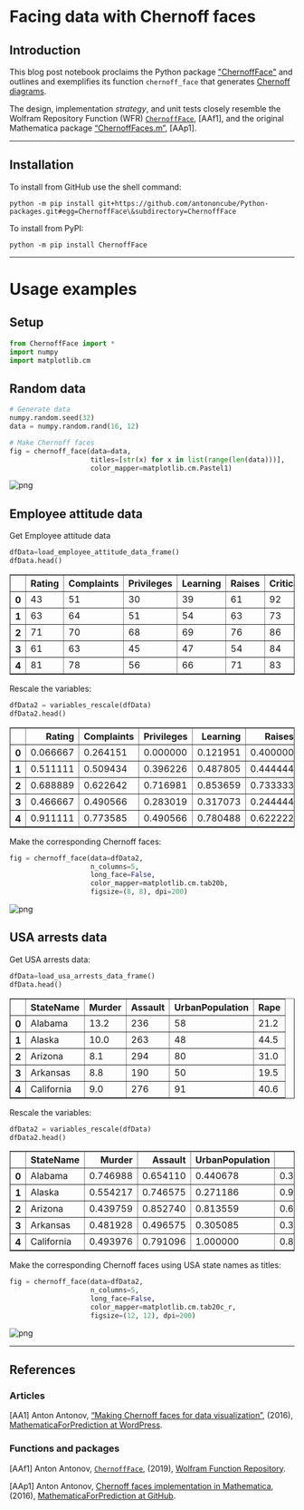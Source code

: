 # Facing data with Chernoff faces

## Introduction

This blog post notebook proclaims the Python package
["ChernoffFace"](https://pypi.org/project/ChernoffFace/)
and outlines and exemplifies its function `chernoff_face` that generates
[Chernoff diagrams](https://en.wikipedia.org/wiki/Chernoff_face).

The design, implementation *strategy*, and unit tests closely resemble
the Wolfram Repository Function (WFR)
[`ChernoffFace`](https://resources.wolframcloud.com/FunctionRepository/resources/ChernoffFace),
\[AAf1\], and the original Mathematica package
[“ChernoffFaces.m”](https://github.com/antononcube/MathematicaForPrediction/blob/master/ChernoffFaces.m),
\[AAp1\].

------------------------------------------------------------------------

## Installation

To install from GitHub use the shell command:

    python -m pip install git+https://github.com/antononcube/Python-packages.git#egg=ChernoffFace\&subdirectory=ChernoffFace

To install from PyPI:

    python -m pip install ChernoffFace

------------------------------------------------------------------------

# Usage examples

## Setup


```python
from ChernoffFace import *
import numpy
import matplotlib.cm
```


## Random data


```python
# Generate data
numpy.random.seed(32)
data = numpy.random.rand(16, 12)
```


```python
# Make Chernoff faces
fig = chernoff_face(data=data,
                    titles=[str(x) for x in list(range(len(data)))],
                    color_mapper=matplotlib.cm.Pastel1)
```


    
![png](./Diagrams/Facing-data-with-Chernoff-faces/output_4_0.png)
    


## Employee attitude data

Get Employee attitude data


```python
dfData=load_employee_attitude_data_frame()
dfData.head()
```




<div>
<style scoped>
    .dataframe tbody tr th:only-of-type {
        vertical-align: middle;
    }

    .dataframe tbody tr th {
        vertical-align: top;
    }

    .dataframe thead th {
        text-align: right;
    }
</style>
<table border="1" class="dataframe">
  <thead>
    <tr style="text-align: right;">
      <th></th>
      <th>Rating</th>
      <th>Complaints</th>
      <th>Privileges</th>
      <th>Learning</th>
      <th>Raises</th>
      <th>Critical</th>
      <th>Advancement</th>
    </tr>
  </thead>
  <tbody>
    <tr>
      <th>0</th>
      <td>43</td>
      <td>51</td>
      <td>30</td>
      <td>39</td>
      <td>61</td>
      <td>92</td>
      <td>45</td>
    </tr>
    <tr>
      <th>1</th>
      <td>63</td>
      <td>64</td>
      <td>51</td>
      <td>54</td>
      <td>63</td>
      <td>73</td>
      <td>47</td>
    </tr>
    <tr>
      <th>2</th>
      <td>71</td>
      <td>70</td>
      <td>68</td>
      <td>69</td>
      <td>76</td>
      <td>86</td>
      <td>48</td>
    </tr>
    <tr>
      <th>3</th>
      <td>61</td>
      <td>63</td>
      <td>45</td>
      <td>47</td>
      <td>54</td>
      <td>84</td>
      <td>35</td>
    </tr>
    <tr>
      <th>4</th>
      <td>81</td>
      <td>78</td>
      <td>56</td>
      <td>66</td>
      <td>71</td>
      <td>83</td>
      <td>47</td>
    </tr>
  </tbody>
</table>
</div>



Rescale the variables:


```python
dfData2 = variables_rescale(dfData)
dfData2.head()
```




<div>
<style scoped>
    .dataframe tbody tr th:only-of-type {
        vertical-align: middle;
    }

    .dataframe tbody tr th {
        vertical-align: top;
    }

    .dataframe thead th {
        text-align: right;
    }
</style>
<table border="1" class="dataframe">
  <thead>
    <tr style="text-align: right;">
      <th></th>
      <th>Rating</th>
      <th>Complaints</th>
      <th>Privileges</th>
      <th>Learning</th>
      <th>Raises</th>
      <th>Critical</th>
      <th>Advancement</th>
    </tr>
  </thead>
  <tbody>
    <tr>
      <th>0</th>
      <td>0.066667</td>
      <td>0.264151</td>
      <td>0.000000</td>
      <td>0.121951</td>
      <td>0.400000</td>
      <td>1.000000</td>
      <td>0.425532</td>
    </tr>
    <tr>
      <th>1</th>
      <td>0.511111</td>
      <td>0.509434</td>
      <td>0.396226</td>
      <td>0.487805</td>
      <td>0.444444</td>
      <td>0.558140</td>
      <td>0.468085</td>
    </tr>
    <tr>
      <th>2</th>
      <td>0.688889</td>
      <td>0.622642</td>
      <td>0.716981</td>
      <td>0.853659</td>
      <td>0.733333</td>
      <td>0.860465</td>
      <td>0.489362</td>
    </tr>
    <tr>
      <th>3</th>
      <td>0.466667</td>
      <td>0.490566</td>
      <td>0.283019</td>
      <td>0.317073</td>
      <td>0.244444</td>
      <td>0.813953</td>
      <td>0.212766</td>
    </tr>
    <tr>
      <th>4</th>
      <td>0.911111</td>
      <td>0.773585</td>
      <td>0.490566</td>
      <td>0.780488</td>
      <td>0.622222</td>
      <td>0.790698</td>
      <td>0.468085</td>
    </tr>
  </tbody>
</table>
</div>



Make the corresponding Chernoff faces:


```python
fig = chernoff_face(data=dfData2,
                    n_columns=5,
                    long_face=False,
                    color_mapper=matplotlib.cm.tab20b,
                    figsize=(8, 8), dpi=200)
```


    
![png](./Diagrams/Facing-data-with-Chernoff-faces/output_10_0.png)
    


## USA arrests data

Get USA arrests data:



```python
dfData=load_usa_arrests_data_frame()
dfData.head()
```




<div>
<style scoped>
    .dataframe tbody tr th:only-of-type {
        vertical-align: middle;
    }

    .dataframe tbody tr th {
        vertical-align: top;
    }

    .dataframe thead th {
        text-align: right;
    }
</style>
<table border="1" class="dataframe">
  <thead>
    <tr style="text-align: right;">
      <th></th>
      <th>StateName</th>
      <th>Murder</th>
      <th>Assault</th>
      <th>UrbanPopulation</th>
      <th>Rape</th>
    </tr>
  </thead>
  <tbody>
    <tr>
      <th>0</th>
      <td>Alabama</td>
      <td>13.2</td>
      <td>236</td>
      <td>58</td>
      <td>21.2</td>
    </tr>
    <tr>
      <th>1</th>
      <td>Alaska</td>
      <td>10.0</td>
      <td>263</td>
      <td>48</td>
      <td>44.5</td>
    </tr>
    <tr>
      <th>2</th>
      <td>Arizona</td>
      <td>8.1</td>
      <td>294</td>
      <td>80</td>
      <td>31.0</td>
    </tr>
    <tr>
      <th>3</th>
      <td>Arkansas</td>
      <td>8.8</td>
      <td>190</td>
      <td>50</td>
      <td>19.5</td>
    </tr>
    <tr>
      <th>4</th>
      <td>California</td>
      <td>9.0</td>
      <td>276</td>
      <td>91</td>
      <td>40.6</td>
    </tr>
  </tbody>
</table>
</div>



Rescale the variables:


```python
dfData2 = variables_rescale(dfData)
dfData2.head()
```




<div>
<style scoped>
    .dataframe tbody tr th:only-of-type {
        vertical-align: middle;
    }

    .dataframe tbody tr th {
        vertical-align: top;
    }

    .dataframe thead th {
        text-align: right;
    }
</style>
<table border="1" class="dataframe">
  <thead>
    <tr style="text-align: right;">
      <th></th>
      <th>StateName</th>
      <th>Murder</th>
      <th>Assault</th>
      <th>UrbanPopulation</th>
      <th>Rape</th>
    </tr>
  </thead>
  <tbody>
    <tr>
      <th>0</th>
      <td>Alabama</td>
      <td>0.746988</td>
      <td>0.654110</td>
      <td>0.440678</td>
      <td>0.359173</td>
    </tr>
    <tr>
      <th>1</th>
      <td>Alaska</td>
      <td>0.554217</td>
      <td>0.746575</td>
      <td>0.271186</td>
      <td>0.961240</td>
    </tr>
    <tr>
      <th>2</th>
      <td>Arizona</td>
      <td>0.439759</td>
      <td>0.852740</td>
      <td>0.813559</td>
      <td>0.612403</td>
    </tr>
    <tr>
      <th>3</th>
      <td>Arkansas</td>
      <td>0.481928</td>
      <td>0.496575</td>
      <td>0.305085</td>
      <td>0.315245</td>
    </tr>
    <tr>
      <th>4</th>
      <td>California</td>
      <td>0.493976</td>
      <td>0.791096</td>
      <td>1.000000</td>
      <td>0.860465</td>
    </tr>
  </tbody>
</table>
</div>



Make the corresponding Chernoff faces using USA state names as titles:



```python
fig = chernoff_face(data=dfData2,
                    n_columns=5,
                    long_face=False,
                    color_mapper=matplotlib.cm.tab20c_r,
                    figsize=(12, 12), dpi=200)
```


    
![png](./Diagrams/Facing-data-with-Chernoff-faces/output_16_0.png)
    


------------------------------------------------------------------------

## References

### Articles

\[AA1\] Anton Antonov, [“Making Chernoff faces for data
visualization”](https://mathematicaforprediction.wordpress.com/2016/06/03/making-chernoff-faces-for-data-visualization),
(2016), [MathematicaForPrediction at
WordPress](https://mathematicaforprediction.wordpress.com).

### Functions and packages

\[AAf1\] Anton Antonov,
[`ChernoffFace`](https://resources.wolframcloud.com/FunctionRepository/resources/ChernoffFace),
(2019), [Wolfram Function
Repository](https://resources.wolframcloud.com/FunctionRepository).

\[AAp1\] Anton Antonov, [Chernoff faces implementation in
Mathematica](https://github.com/antononcube/MathematicaForPrediction/blob/master/ChernoffFaces.m),
(2016), [MathematicaForPrediction at
GitHub](https://github.com/antononcube/MathematicaForPrediction).
